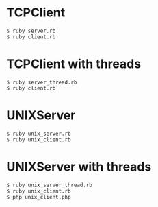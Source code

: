 TCPClient
======

```
$ ruby server.rb
$ ruby client.rb
```

TCPClient with threads
======

```
$ ruby server_thread.rb
$ ruby client.rb
```

UNIXServer
======

```
$ ruby unix_server.rb
$ ruby unix_client.rb
```

UNIXServer with threads
======

```
$ ruby unix_server_thread.rb
$ ruby unix_client.rb
$ php unix_client.php
```


